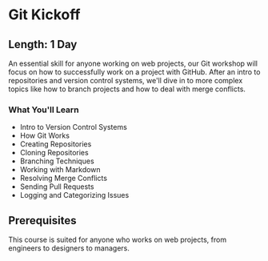 Git Kickoff
=======

## Length: 1 Day

An essential skill for anyone working on web projects, our Git workshop will focus on how to successfully work on a project with GitHub. After an intro to repositories and version control systems, we'll dive in to more complex topics like how to branch projects and how to deal with merge conflicts.  

### What You'll Learn

* Intro to Version Control Systems
* How Git Works
* Creating Repositories
* Cloning Repositories
* Branching Techniques
* Working with Markdown
* Resolving Merge Conflicts
* Sending Pull Requests
* Logging and Categorizing Issues

## Prerequisites
This course is suited for anyone who works on web projects, from engineers to designers to managers.
